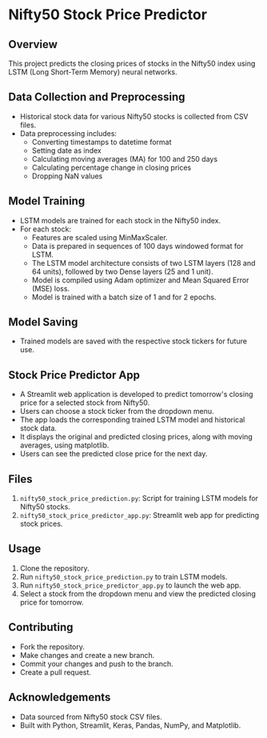 # Nifty50 Stock Price Predictor

## Overview
This project predicts the closing prices of stocks in the Nifty50 index using LSTM (Long Short-Term Memory) neural networks.

## Data Collection and Preprocessing
- Historical stock data for various Nifty50 stocks is collected from CSV files.
- Data preprocessing includes:
  - Converting timestamps to datetime format
  - Setting date as index
  - Calculating moving averages (MA) for 100 and 250 days
  - Calculating percentage change in closing prices
  - Dropping NaN values

## Model Training
- LSTM models are trained for each stock in the Nifty50 index.
- For each stock:
  - Features are scaled using MinMaxScaler.
  - Data is prepared in sequences of 100 days windowed format for LSTM.
  - The LSTM model architecture consists of two LSTM layers (128 and 64 units), followed by two Dense layers (25 and 1 unit).
  - Model is compiled using Adam optimizer and Mean Squared Error (MSE) loss.
  - Model is trained with a batch size of 1 and for 2 epochs.

## Model Saving
- Trained models are saved with the respective stock tickers for future use.

## Stock Price Predictor App
- A Streamlit web application is developed to predict tomorrow's closing price for a selected stock from Nifty50.
- Users can choose a stock ticker from the dropdown menu.
- The app loads the corresponding trained LSTM model and historical stock data.
- It displays the original and predicted closing prices, along with moving averages, using matplotlib.
- Users can see the predicted close price for the next day.

## Files
1. `nifty50_stock_price_prediction.py`: Script for training LSTM models for Nifty50 stocks.
2. `nifty50_stock_price_predictor_app.py`: Streamlit web app for predicting stock prices.

## Usage
1. Clone the repository.
2. Run `nifty50_stock_price_prediction.py` to train LSTM models.
3. Run `nifty50_stock_price_predictor_app.py` to launch the web app.
4. Select a stock from the dropdown menu and view the predicted closing price for tomorrow.

## Contributing
- Fork the repository.
- Make changes and create a new branch.
- Commit your changes and push to the branch.
- Create a pull request.

## Acknowledgements
- Data sourced from Nifty50 stock CSV files.
- Built with Python, Streamlit, Keras, Pandas, NumPy, and Matplotlib.
